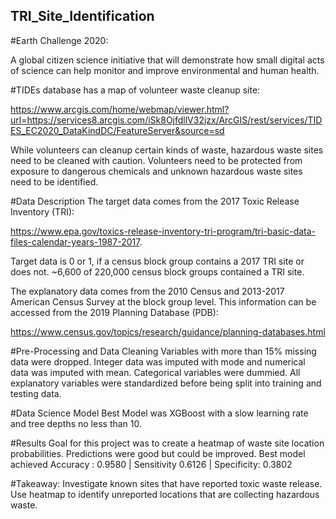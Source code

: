 ## TRI_Site_Identification

#Earth Challenge 2020:

A global citizen science initiative that will demonstrate how small digital acts of science can help monitor and improve environmental and human health.

#TIDEs database has a map of volunteer waste cleanup site: 

https://www.arcgis.com/home/webmap/viewer.html?url=https://services8.arcgis.com/iSk8OjfdllV32jzx/ArcGIS/rest/services/TIDES_EC2020_DataKindDC/FeatureServer&source=sd

While volunteers can cleanup certain kinds of waste, hazardous waste sites need to be cleaned with caution.  Volunteers need to be protected from exposure to dangerous chemicals and unknown hazardous waste sites need to be identified.

#Data Description
The target data comes from the 2017 Toxic Release Inventory (TRI):

https://www.epa.gov/toxics-release-inventory-tri-program/tri-basic-data-files-calendar-years-1987-2017.  

Target data is 0 or 1, if a census block group contains a 2017 TRI site or does not.  ~6,600 of 220,000 census block groups contained a TRI site.

The explanatory data comes from the 2010 Census and 2013-2017 American Census Survey at the block group level.  This information can be accessed from the 2019 Planning Database (PDB): 

https://www.census.gov/topics/research/guidance/planning-databases.html

#Pre-Processing and Data Cleaning
Variables with more than 15% missing data were dropped.  Integer data was imputed with mode and numerical data was imputed with mean.  Categorical variables were dummied.  All explanatory variables were standardized before being split into training and testing data.  

#Data Science Model
Best Model was XGBoost with a slow learning rate and tree depths no less than 10.

#Results
Goal for this project was to create a heatmap of waste site location probabilities.  Predictions were good but could be improved.  Best model achieved Accuracy : 0.9580 | Sensitivity 0.6126 | Specificity: 0.3802

#Takeaway:  Investigate known sites that have reported toxic waste release.  Use heatmap to identify unreported locations that are collecting hazardous waste.

